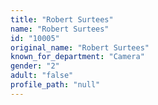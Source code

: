 ```yaml
---
title: "Robert Surtees"
name: "Robert Surtees"
id: "10005"
original_name: "Robert Surtees"
known_for_department: "Camera"
gender: "2"
adult: "false"
profile_path: "null"
---
```

